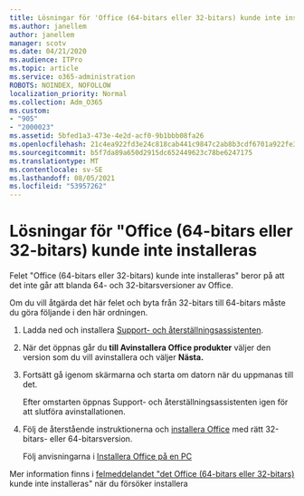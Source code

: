 ```yaml
---
title: Lösningar för 'Office (64-bitars eller 32-bitars) kunde inte installeras
ms.author: janellem
author: janellem
manager: scotv
ms.date: 04/21/2020
ms.audience: ITPro
ms.topic: article
ms.service: o365-administration
ROBOTS: NOINDEX, NOFOLLOW
localization_priority: Normal
ms.collection: Adm_O365
ms.custom:
- "905"
- "2000023"
ms.assetid: 5bfed1a3-473e-4e2d-acf0-9b1bbb08fa26
ms.openlocfilehash: 21c4ea922fd3e24c818cab441c9847c2ab8b3cdf6701a922fe30d284317d2291
ms.sourcegitcommit: b5f7da89a650d2915dc652449623c78be6247175
ms.translationtype: MT
ms.contentlocale: sv-SE
ms.lasthandoff: 08/05/2021
ms.locfileid: "53957262"
---
```

# <a name="solutions-for-office-64-bit-or-32-bit-couldnt-be-installed"></a>Lösningar för "Office (64-bitars eller 32-bitars) kunde inte installeras

Felet "Office (64-bitars eller 32-bitars) kunde inte installeras" beror på att det inte går att blanda 64- och 32-bitarsversioner av Office.
  
Om du vill åtgärda det här felet och byta från 32-bitars till 64-bitars måste du göra följande i den här ordningen.
  
1. Ladda ned och installera [Support- och återställningsassistenten](https://aka.ms/SARA-OfficeUninstall-Alchemy).

1. När det öppnas går du **till Avinstallera Office produkter** väljer den version som du vill avinstallera och väljer **Nästa.**

2. Fortsätt gå igenom skärmarna och starta om datorn när du uppmanas till det.

    Efter omstarten öppnas Support- och återställningsassistenten igen för att slutföra avinstallationen.

3. Följ de återstående instruktionerna och [installera Office](https://portal.office.com/OLS/MySoftware.aspx) med rätt 32-bitars- eller 64-bitarsversion.

    Följ anvisningarna i [Installera Office på en PC](https://support.office.com/article/4414eaaf-0478-48be-9c42-23adc4716658?wt.mc_id=Alchemy_ClientDIA)

Mer information finns i [felmeddelandet "det Office (64-bitars eller 32-bitars)](https://support.office.com/article/2e2dc9e5-3eb0-420c-862a-ab085b38597f?wt.mc_id=Alchemy_ClientDIA) kunde inte installeras" när du försöker installera
  